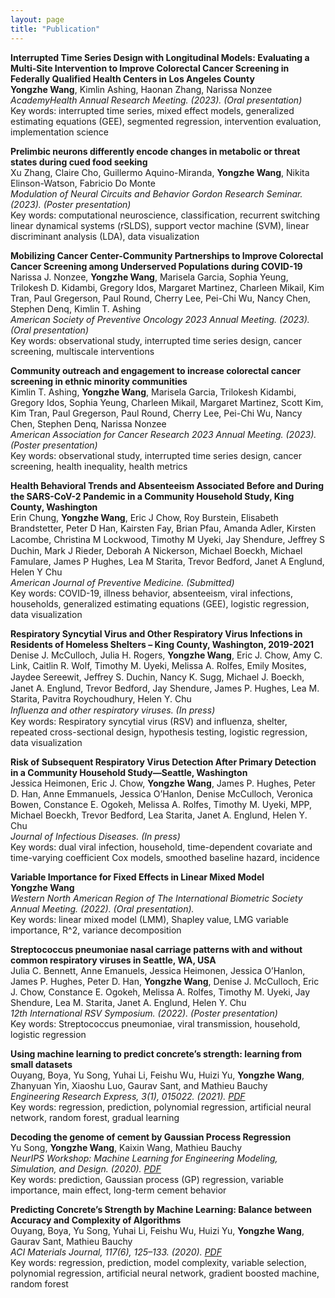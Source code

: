 ```yaml
---
layout: page
title: "Publication"
---
```


__Interrupted Time Series Design with Longitudinal Models: Evaluating a Multi-Site Intervention to Improve Colorectal Cancer Screening in Federally Qualified Health Centers in Los Angeles County__ \
__Yongzhe Wang__, Kimlin Ashing, Haonan Zhang, Narissa Nonzee \
_AcademyHealth Annual Research Meeting. (2023). (Oral presentation)_ \
Key words: interrupted time series, mixed effect models, generalized estimating equations (GEE), segmented regression, intervention evaluation, implementation science

__Prelimbic neurons differently encode changes in metabolic or threat states during cued food seeking__ \
Xu Zhang, Claire Cho, Guillermo Aquino-Miranda, __Yongzhe Wang__, Nikita Elinson-Watson, Fabricio Do Monte \
_Modulation of Neural Circuits and Behavior Gordon Research Seminar. (2023). (Poster presentation)_ \
Key words: computational neuroscience, classification, recurrent switching linear dynamical systems (rSLDS), support vector machine (SVM), linear discriminant analysis (LDA), data visualization

__Mobilizing Cancer Center-Community Partnerships to Improve Colorectal Cancer Screening among Underserved Populations during COVID-19__ \
Narissa J. Nonzee, __Yongzhe Wang__, Marisela Garcia, Sophia Yeung, Trilokesh D. Kidambi, Gregory Idos, Margaret Martinez, Charleen Mikail, Kim Tran, Paul Gregerson, Paul Round, Cherry Lee, Pei-Chi Wu, Nancy Chen, Stephen Denq, Kimlin T. Ashing \
_American Society of Preventive Oncology 2023 Annual Meeting. (2023). (Oral presentation)_ \
Key words: observational study, interrupted time series design, cancer screening, multiscale interventions

__Community outreach and engagement to increase colorectal cancer screening in ethnic minority communities__ \
Kimlin T. Ashing, __Yongzhe Wang__, Marisela Garcia, Trilokesh Kidambi, Gregory Idos, Sophia Yeung, Charleen Mikail, Margaret Martinez, Scott Kim, Kim Tran, Paul Gregerson, Paul Round, Cherry Lee, Pei-Chi Wu, Nancy Chen, Stephen Denq, Narissa Nonzee \
_American Association for Cancer Research 2023 Annual Meeting. (2023). (Poster presentation)_ \
Key words: observational study, interrupted time series design, cancer screening, health inequality, health metrics

__Health Behavioral Trends and Absenteeism Associated Before and During the SARS-CoV-2 Pandemic in a Community Household Study, King County, Washington__ \
Erin Chung, __Yongzhe Wang__, Eric J Chow, Roy Burstein, Elisabeth Brandstetter, Peter D Han, Kairsten Fay, Brian Pfau, Amanda Adler, Kirsten Lacombe, Christina M Lockwood, Timothy M Uyeki, Jay Shendure, Jeﬀrey S Duchin, Mark J Rieder, Deborah A Nickerson, Michael Boeckh, Michael Famulare, James P Hughes, Lea M Starita, Trevor Bedford, Janet A Englund, Helen Y Chu \
_American Journal of Preventive Medicine. (Submitted)_ \
Key words: COVID-19, illness behavior, absenteeism, viral infections, households, generalized estimating equations (GEE), logistic regression, data visualization 

__Respiratory Syncytial Virus and Other Respiratory Virus Infections in Residents of Homeless Shelters – King County, Washington, 2019-2021__ \
Denise J. McCulloch, Julia H. Rogers, __Yongzhe Wang__, Eric J. Chow, Amy C. Link, Caitlin R. Wolf, Timothy M. Uyeki, Melissa A. Rolfes, Emily Mosites, Jaydee Sereewit, Jeﬀrey S. Duchin, Nancy K. Sugg, Michael J. Boeckh, Janet A. Englund, Trevor Bedford, Jay Shendure, James P. Hughes, Lea M. Starita, Pavitra Roychoudhury, Helen Y. Chu \
_Inﬂuenza and other respiratory viruses. (In press)_ \
Key words: Respiratory syncytial virus (RSV) and influenza, shelter, repeated cross-sectional design, hypothesis testing, logistic regression, data visualization

__Risk of Subsequent Respiratory Virus Detection After Primary Detection in a Community Household Study—Seattle, Washington__ \
Jessica Heimonen, Eric J. Chow, __Yongzhe Wang__, James P. Hughes, Peter D. Han, Anne Emmanuels, Jessica O’Hanlon, Denise McCulloch, Veronica Bowen, Constance E. Ogokeh, Melissa A. Rolfes, Timothy M. Uyeki, MPP, Michael Boeckh, Trevor Bedford, Lea Starita, Janet A. Englund, Helen Y. Chu \
_Journal of Infectious Diseases. (In press)_ \
Key words: dual viral infection, household, time-dependent covariate and time-varying coefficient Cox models, smoothed baseline hazard, incidence

__Variable Importance for Fixed Effects in Linear Mixed Model__ \
__Yongzhe Wang__ \
_Western North American Region of The International Biometric Society Annual Meeting. (2022). (Oral presentation)._ \
Key words: linear mixed model (LMM), Shapley value, LMG variable importance, R^2, variance decomposition

__Streptococcus pneumoniae nasal carriage patterns with and without common respiratory viruses in Seattle, WA, USA__ \
Julia C. Bennett, Anne Emanuels, Jessica Heimonen, Jessica O’Hanlon, James P. Hughes, Peter D. Han, __Yongzhe Wang__, Denise J. McCulloch, Eric J. Chow, Constance E. Ogokeh, Melissa A. Rolfes, Timothy M. Uyeki, Jay Shendure, Lea M. Starita, Janet A. Englund, Helen Y. Chu \
_12th International RSV Symposium. (2022). (Poster presentation)_ \
Key words: Streptococcus pneumoniae, viral transmission, household, logistic regression

__Using machine learning to predict concrete’s strength: learning from small datasets__ \
Ouyang, Boya, Yu Song, Yuhai Li, Feishu Wu, Huizi Yu, __Yongzhe Wang__, Zhanyuan Yin, Xiaoshu Luo, Gaurav Sant, and Mathieu Bauchy \
_Engineering Research Express, 3(1), 015022. (2021)._ [_PDF_](https://iopscience.iop.org/article/10.1088/2631-8695/abe344/meta) \
Key words: regression, prediction, polynomial regression, artificial neural network, random forest, gradual learning

__Decoding the genome of cement by Gaussian Process Regression__ \
Yu Song, __Yongzhe Wang__, Kaixin Wang, Mathieu Bauchy \
_NeurIPS Workshop: Machine Learning for Engineering Modeling, Simulation, and Design. (2020)._ [_PDF_](https://ml4eng.github.io/camera_readys/38.pdf) \
Key words: prediction, Gaussian process (GP) regression, variable importance, main effect, long-term cement behavior

__Predicting Concrete’s Strength by Machine Learning: Balance between Accuracy and Complexity of Algorithms__ \
Ouyang, Boya, Yu Song, Yuhai Li, Feishu Wu, Huizi Yu, __Yongzhe Wang__, Gaurav Sant, Mathieu Bauchy \
_ACI Materials Journal, 117(6), 125–133. (2020)._ [_PDF_](https://par.nsf.gov/biblio/10296333) \
Key words: regression, prediction, model complexity, variable selection, polynomial regression, artificial neural network, gradient boosted machine, random forest


